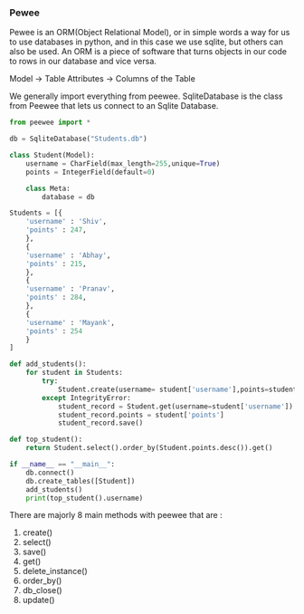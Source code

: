 ### Pewee 

Pewee is an ORM(Object Relational Model), or in simple words a way for us to use databases in python, and in this case we use sqlite, but others can also be used. An ORM is a piece of software that turns objects in our code to rows in our database and vice versa.

Model -> Table
Attributes -> Columns of the Table

We generally import everything from peewee. SqliteDatabase is the class from Peewee that lets us connect to an Sqlite Database.

```python
from peewee import *

db = SqliteDatabase("Students.db")

class Student(Model):
	username = CharField(max_length=255,unique=True)
	points = IntegerField(default=0)

	class Meta:
		database = db

Students = [{
	'username' : 'Shiv',
	'points' : 247,
	},
	{
	'username' : 'Abhay',
	'points' : 215,
	},
	{
	'username' : 'Pranav',
	'points' : 284,
	},
	{
	'username' : 'Mayank',
	'points' : 254
	}
]

def add_students():
	for student in Students:
		try:
			Student.create(username= student['username'],points=student['points'])
		except IntegrityError:
			student_record = Student.get(username=student['username'])
			student_record.points = student['points']
			student_record.save()

def top_student():
	return Student.select().order_by(Student.points.desc()).get()

if __name__ == "__main__":
	db.connect()
	db.create_tables([Student])
	add_students()
	print(top_student().username)
```

There are majorly 8 main methods with peewee that are : 
1. create()
2. select()
3. save()
4. get()
5. delete_instance()
6. order_by()
7. db_close()
8. update()